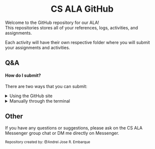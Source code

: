<div align="center">
  <h1>CS ALA GitHub</h1>
</div>

Welcome to the GitHub repository for our ALA! <br>
This repositories stores all of your references, logs, activities, and assignments. <br>

Each activity will have their own respective folder where you will submit your assignments and activities.

## Q&A
#### **How do I submit?**
There are two ways that you can submit:

<details>
  <summary>Using the GitHub site</summary>
  <br>
  
  1. Go to your respective folder. <br>
  2. Click the `Add file` button on the top right.<br>
  3. Select your file and upload it.
</details>

<details>
  <summary>Manually through the terminal</summary>
  <br>
  
  <h2># WIP <br></h2>
  1. Create a folder of your choosing. <br>
  <pre><code>
    git remote add origin git@github.com:CS-ALA/CS_ALA.git
    git branch -M main
    git push -u origin main
  </code></pre>
</details>

## Other
If you have any questions or suggestions, please ask on the CS ALA Messenger group chat or DM me directly on Messenger.

<sub>
  Repository created by: @Andrei Jose R. Embarque
</sub>
